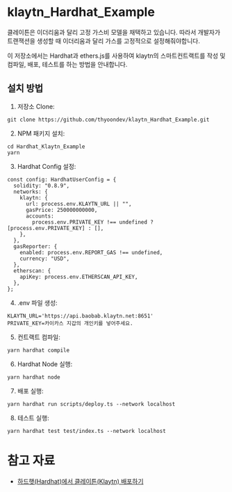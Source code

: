 # klaytn_Hardhat_Example
클레이튼은 이더리움과 달리 고정 가스비 모델을 채택하고 있습니다. 따라서 개발자가 트랜잭션을 생성할 때 이더리움과 달리 가스를 고정적으로 설정해줘야합니다.  

이 저장소에서는 Hardhat과 ethers.js를 사용하여 klaytn의 스마트컨트랙트를 작성 및 컴파일, 배포, 테스트를 하는 방법을 안내합니다. 
## 설치 방법
1. 저장소 Clone:

```shell
git clone https://github.com/thyoondev/klaytn_Hardhat_Example.git
```

2. NPM 패키지 설치:

```shell
cd Hardhat_Klaytn_Example
yarn
```
3. Hardhat Config 설정:
```shell
const config: HardhatUserConfig = {
  solidity: "0.8.9",
  networks: {
    klaytn: {
      url: process.env.KLAYTN_URL || "",
      gasPrice: 250000000000,
      accounts:
        process.env.PRIVATE_KEY !== undefined ? [process.env.PRIVATE_KEY] : [],
    },
  },
  gasReporter: {
    enabled: process.env.REPORT_GAS !== undefined,
    currency: "USD",
  },
  etherscan: {
    apiKey: process.env.ETHERSCAN_API_KEY,
  },
};

```

4. .env 파일 생성:

```shell
KLAYTN_URL='https://api.baobab.klaytn.net:8651'
PRIVATE_KEY=카이카스 지갑의 개인키를 넣어주세요.

```

5. 컨트랙트 컴파일:

```shell
yarn hardhat compile
```

6. Hardhat Node 실행:

```shell
yarn hardhat node
```

7. 배포 실행:

```shell
yarn hardhat run scripts/deploy.ts --network localhost
```

8. 테스트 실행:

```shell
yarn hardhat test test/index.ts --network localhost
```

# 참고 자료
- [하드햇(Hardhat)에서 클레이튼(Klaytn) 배포하기](https://velog.io/@thyoondev/%ED%95%98%EB%93%9C%ED%96%87Hardhat%EC%97%90%EC%84%9C-%ED%81%B4%EB%A0%88%EC%9D%B4%ED%8A%BCKlaytn-%EB%B0%B0%ED%8F%AC%ED%95%98%EA%B8%B0)
